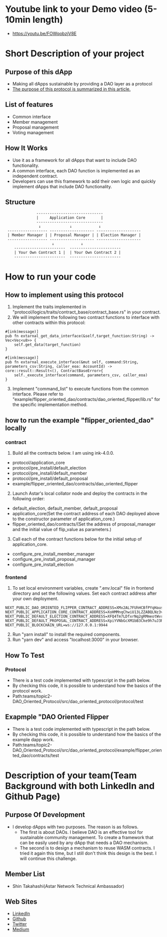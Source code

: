# Youtube link to your Demo video (5-10min length)
- https://youtu.be/FOWqobzjV8E
# Short Description of your project
## Purpose of this dApp
- Making all dApps sustainable by providing a DAO layer as a protocol
- [The purpose of this protocol is summarized in this article.](https://realtakahashi-work.medium.com/dao-oriented-protocol-aiming-to-make-all-apps-sustainable-47501a4b8d04)
## List of features
- Common interface
- Member management
- Proposal management
- Voting management
## How It Works
- Use it as a framework for all dApps that want to include DAO functionality.
- A common interface, each DAO function is implemented as an independent contract.
- Developers can use this framework to add their own logic and quickly implement dApps that include DAO functionality.
## Structure
```
              ------------------------------
              |     Application Core       |
              ------------------------------
               ↓             ↓            ↓
 ------------------ -------------------- -------------------- 
 | Member Manager | | Proposal Manager | | Election Manager |
 ------------------ -------------------- --------------------
                     ↓            ↓    
    -----------------------  -----------------------
    | Your Own Contract 1 |  | Your Own Contract 2 |
    -----------------------  -----------------------

```
# How to run your code
## How to implement using this protocol
1. Implement the traits implemented in "protocol/logics/traits/contract_base/contract_base.rs" in your contract.
2. We will implement the following two contract functions to interface with other contracts within this protocol:
```
#[ink(message)]
pub fn extarnal_get_data_interface(&self,target_function:String) -> Vec<Vec<u8>> {
    self.get_data(target_function)
}

#[ink(message)]
pub fn extarnal_execute_interface(&mut self, command:String, parameters_csv:String, caller_eoa: AccountId) -> core::result::Result<(), ContractBaseError>{
    self._execute_interface(command, parameters_csv, caller_eoa)
}
```
3. Implement "command_list" to execute functions from the common interface. Please refer to "example/flipper_oriented_dao/contracts/dao_oriented_flipper/lib.rs" for the specific implementation method.
## how to run the example "flipper_oriented_dao" locally
### contract
1. Build all the contracts below. I am using ink-4.0.0.
  - protocol/application_core
  - protocol/pre_install/default_election
  - protocol/pre_install/default_member
  - protocol/pre_install/default_proposal
  - example/flipper_oriented_dao/contracts/dao_oriented_flipper
2. Launch Astar's local collator node and deploy the contracts in the following order:
- default_election, default_member, default_proposal
- application_core(Set the contract address of each DAO deployed above to the constructor parameter of application_core.)
- flipper_oriented_dao/contracts/(Set the address of proposal_manager and the initial value of flip_value as parameters.)
3. Call each of the contract functions below for the initial setup of application_core.
- configure_pre_install_member_manager
- configure_pre_install_proposal_manager
- configure_pre_install_election
### frontend
1. To set local environment variables, create ".env.local" file in frontend directory and set the following values. Set each contract address after your own deployment.
```
NEXT_PUBLIC_DAO_ORIENTED_FLIPPER_CONTRACT_ADDRESS=XMx2AL7FUhHCBfPYqHausZAU4ARXr7bAsUWNH3cpDbPJEE1
NEXT_PUBLIC_APPLICATION_CORE_CONTRACT_ADDRESS=XoHMMnqChwiU13LZZABQLNz3vTbcnY347K55HVRn2VvScKE
NEXT_PUBLIC_DEFAULT_ELECTION_CONTRACT_ADDRESS=XFQ4Tm7LDfxrNq2gRMmeotWvrEtMahsTQ6HxnYZCLSTQUre
NEXT_PUBLIC_DEFAULT_PROPOSAL_CONTRACT_ADDRESS=XpiYVNbGcXM1bB3Cke9h7uJ3RSZfisqqq4XbtdErcZJZFc6
NEXT_PUBLIC_BLOCKCHAIN_URL=ws://127.0.0.1:9944
```
2. Run "yarn install" to install the required components.
3. Run "yarn dev" and access "localhost:3000" in your browser.
## How To Test
### Protocol
- There is a test code implemented with typescript in the path below.
- By checking this code, it is possible to understand how the basics of the protocol work.
- Path:teams/topic2-DAO_Oriented_Protocol/src/dao_oriented_protocol/protocol/test
## Exapmple "DAO Oriented Flipper
- There is a test code implemented with typescript in the path below.
- By checking this code, it is possible to understand how the basics of the example dapp work.
- Path:teams/topic2-DAO_Oriented_Protocol/src/dao_oriented_protocol/example/flipper_oriented_dao/contracts/test
# Description of your team(Team Background with both LinkedIn and Github Page)
## Purpose Of Development
- I develop dApps with two purposes. The reason is as follows.
  - The first is about DAOs. I believe DAO is an effective tool for sustainable community management. To create a framework that can be easily used by any dApp that needs a DAO mechanism.
  - The second is to design a mechanism to reuse WASM contracts. I tried it again this time, but I still don't think this design is the best. I will continue this challenge.
## Member List
- Shin Takahashi(Astar Network Technical Ambassador)
## Web Sites
- [LinkedIn](https://jp.linkedin.com/in/%E7%9C%9F-%E9%AB%98%E6%A9%8B-255404170)
- [Github](https://github.com/realtakahashi)
- [Twitter](https://twitter.com/realtakahashi1)
- [Medium](https://realtakahashi-work.medium.com/)
